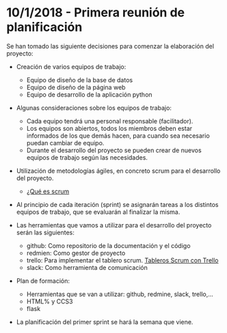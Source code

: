 # 10/1/2018 - Primera reunión de planificación

Se han tomado las siguiente decisiones para comenzar la elaboración del proyecto:

* Creación de varios equipos de trabajo:
	* Equipo de diseño de la base de datos
	* Equipo de diseño de la página web
	* Equipo de desarrollo de la aplicación python

* Algunas consideraciones sobre los equipos de trabajo:

	* Cada equipo tendrá una personal responsable (facilitador).
	* Los equipos son abiertos, todos los miembros deben estar informados de los que demás hacen, para cuando sea necesario puedan cambiar de equipo.
	* Durante el desarrollo del proyecto se pueden crear de nuevos equipos de trabajo según las necesidades.

* Utilización de metodologías ágiles, en concreto scrum para el desarrollo del proyecto.

	* [¿Qué es scrum](https://proyectosagiles.org/que-es-scrum/)

* Al principio de cada iteración (sprint) se asignarán tareas a los distintos equipos de trabajo, que se evaluarán al finalizar la misma.

* Las herramientas que vamos a utilizar para el desarrollo del proyecto serán las siguientes:

	* github: Como repositorio de la documentación y el código
	* redmien: Como gestor de proyecto 
	* trello: Para implementar el tablero scrum. [Tableros Scrum con Trello](http://fernandollopis.dlsi.ua.es/?p=42)
	* slack: Como herramienta de comunicación

* Plan de formación:

	* Herramientas que se van a utilizar: github, redmine, slack, trello,...
	* HTML% y CCS3
	* flask

* La planificación del primer sprint se hará la semana que viene.